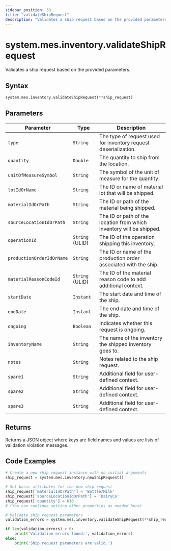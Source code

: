 ```yaml
---
sidebar_position: 38
title: "validateShipRequest"
description: "Validates a ship request based on the provided parameters."
---
```


# system.mes.inventory.validateShipRequest

Validates a ship request based on the provided parameters.

## Syntax
```python
system.mes.inventory.validateShipRequest(**ship_request)
```

## Parameters

| Parameter                       | Type            | Description                                                           |
|---------------------------------|-----------------|-----------------------------------------------------------------------|
| `type`                          | `String`        | The type of request used for inventory request deserialization.       |
| `quantity`                      | `Double`        | The quantity to ship from the location.                               |
| `unitOfMeasureSymbol`           | `String`        | The symbol of the unit of measure for the quantity.                   |
| `lotIdOrName`                   | `String`        | The ID or name of material lot that will be shipped.                  |
| `materialIdOrPath`              | `String`        | The ID or path of the material being shipped.                         |
| `sourceLocationIdOrPath`        | `String`        | The ID or path of the location from which inventory will be shipped.  |
| `operationId`                   | `String` (ULID) | The ID of the operation shipping this inventory.                      |
| `productionOrderIdOrName`       | `String`        | The ID or name of the production order associated with the ship.      |
| `materialReasonCodeId`          | `String` (ULID) | The ID of the material reason code to add additional context.         |
| `startDate`                     | `Instant`       | The start date and time of the ship.                                  |
| `endDate`                       | `Instant`       | The end date and time of the ship.                                    |
| `ongoing`                       | `Boolean`       | Indicates whether this request is ongoing.                            |
| `inventoryName`                 | `String`        | The name of the inventory the shipped inventory goes to.              |
| `notes`                         | `String`        | Notes related to the ship request.                                    |
| `spare1`                        | `String`        | Additional field for user-defined context.                            |
| `spare2`                        | `String`        | Additional field for user-defined context.                            |
| `spare3`                        | `String`        | Additional field for user-defined context.                            |

## Returns

Returns a JSON object where keys are field names and values are lists of validation violation messages.

## Code Examples

```python
# Create a new ship request instance with no initial arguments
ship_request = system.mes.inventory.newShipRequest()

# Set basic attributes for the new ship request
ship_request['materialIdOrPath'] = 'Bottle/Milk'
ship_request['sourceLocationIdOrPath'] = 'DairyCo'
ship_request['quantity'] = 610
# (You can continue setting other properties as needed here)

# Validate ship request parameters
validation_errors = system.mes.inventory.validateShipRequest(**ship_request)

if len(validation_errors) > 0:
    print('Validation errors found:', validation_errors)
else:
    print('Ship request parameters are valid.')
```